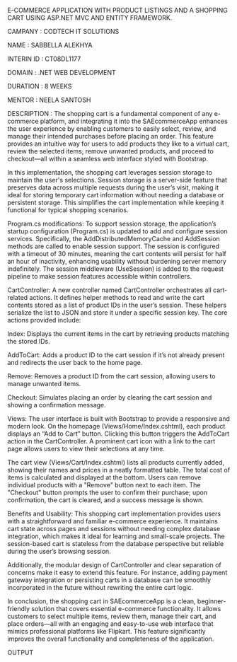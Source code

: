 E-COMMERCE
 APPLICATION WITH PRODUCT LISTINGS
 AND A SHOPPING CART USING ASP.NET
 MVC AND ENTITY FRAMEWORK.

CAMPANY : CODTECH IT SOLUTIONS

NAME : SABBELLA ALEKHYA

INTERIN ID : CT08DL1177

DOMAIN : .NET WEB DEVELOPMENT

DURATION : 8 WEEKS

MENTOR : NEELA SANTOSH

DESCRIPTION : The shopping cart is a fundamental component of any e-commerce platform, and integrating it into the SAEcommerceApp enhances the user experience by enabling customers to easily select, review, and manage their intended purchases before placing an order. This feature provides an intuitive way for users to add products they like to a virtual cart, review the selected items, remove unwanted products, and proceed to checkout—all within a seamless web interface styled with Bootstrap.

In this implementation, the shopping cart leverages session storage to maintain the user's selections. Session storage is a server-side feature that preserves data across multiple requests during the user’s visit, making it ideal for storing temporary cart information without needing a database or persistent storage. This simplifies the cart implementation while keeping it functional for typical shopping scenarios.

Program.cs modifications: To support session storage, the application’s startup configuration (Program.cs) is updated to add and configure session services. Specifically, the AddDistributedMemoryCache and AddSession methods are called to enable session support. The session is configured with a timeout of 30 minutes, meaning the cart contents will persist for half an hour of inactivity, enhancing usability without burdening server memory indefinitely. The session middleware (UseSession) is added to the request pipeline to make session features accessible within controllers.

CartController: A new controller named CartController orchestrates all cart-related actions. It defines helper methods to read and write the cart contents stored as a list of product IDs in the user’s session. These helpers serialize the list to JSON and store it under a specific session key. The core actions provided include:

Index: Displays the current items in the cart by retrieving products matching the stored IDs.

AddToCart: Adds a product ID to the cart session if it’s not already present and redirects the user back to the home page.

Remove: Removes a product ID from the cart session, allowing users to manage unwanted items.

Checkout: Simulates placing an order by clearing the cart session and showing a confirmation message.

Views: The user interface is built with Bootstrap to provide a responsive and modern look. On the homepage (Views/Home/Index.cshtml), each product displays an “Add to Cart” button. Clicking this button triggers the AddToCart action in the CartController. A prominent cart icon with a link to the cart page allows users to view their selections at any time.

The cart view (Views/Cart/Index.cshtml) lists all products currently added, showing their names and prices in a neatly formatted table. The total cost of items is calculated and displayed at the bottom. Users can remove individual products with a "Remove" button next to each item. The "Checkout" button prompts the user to confirm their purchase; upon confirmation, the cart is cleared, and a success message is shown.

Benefits and Usability: This shopping cart implementation provides users with a straightforward and familiar e-commerce experience. It maintains cart state across pages and sessions without needing complex database integration, which makes it ideal for learning and small-scale projects. The session-based cart is stateless from the database perspective but reliable during the user’s browsing session.

Additionally, the modular design of CartController and clear separation of concerns make it easy to extend this feature. For instance, adding payment gateway integration or persisting carts in a database can be smoothly incorporated in the future without rewriting the entire cart logic.

In conclusion, the shopping cart in SAEcommerceApp is a clean, beginner-friendly solution that covers essential e-commerce functionality. It allows customers to select multiple items, review them, manage their cart, and place orders—all with an engaging and easy-to-use web interface that mimics professional platforms like Flipkart. This feature significantly improves the overall functionality and completeness of the application.



OUTPUT
